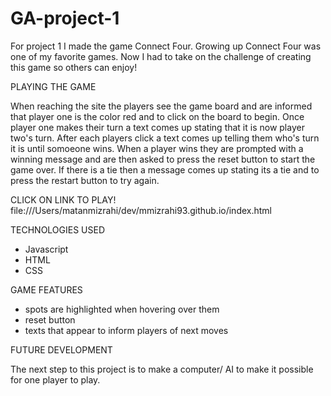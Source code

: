 # GA-project-1


For project 1 I made the game Connect Four.  Growing up Connect Four was one of my favorite games.  Now I had to take on the challenge of creating this game so others can enjoy!

PLAYING THE GAME

When reaching the site the players see the game board and are informed that player one is the color red and to click on the board to begin.  Once player one makes their turn a text comes up stating that it is now player two's turn.  After each players click a text comes up telling them who's turn it is until somoeone wins.  When a player wins they are prompted with a winning message and are then asked to press the reset button to start the game over. If there is a tie then a message comes up stating its a tie and to press the restart button to try again. 

CLICK ON LINK TO PLAY!
file:///Users/matanmizrahi/dev/mmizrahi93.github.io/index.html

TECHNOLOGIES USED

- Javascript
- HTML
- CSS

GAME FEATURES

- spots are highlighted when hovering over them
- reset button
- texts that appear to inform players of next moves

FUTURE DEVELOPMENT

The next step to this project is to make a computer/ AI to make it possible for one player to play.  